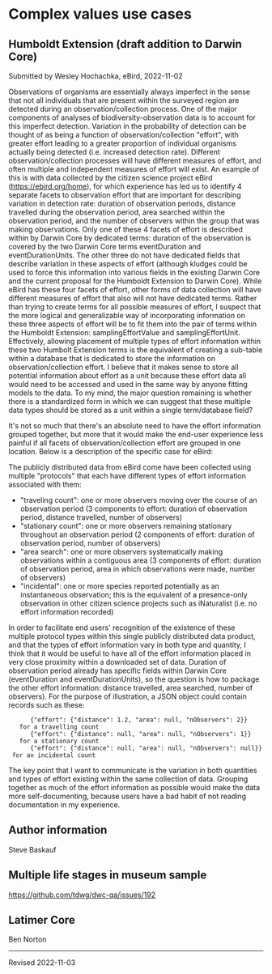# Complex values use cases

## Humboldt Extension (draft addition to Darwin Core)

Submitted by Wesley Hochachka, eBird, 2022-11-02

Observations of organisms are essentially always imperfect in the sense that not all individuals that are present within the surveyed region are detected during an observation/collection process.  One of the major components of analyses of biodiversity-observation data is to account for this imperfect detection.  Variation in the probability of detection can be thought of as being a function of observation/collection "effort", with greater effort leading to a greater proportion of individual organisms actually being detected (i.e. increased detection rate).  Different observation/collection processes will have different measures of effort, and often multiple and independent measures of effort will exist.  An example of this is with data collected by the citizen science project eBird (https://ebird.org/home), for which experience has led us to identify 4 separate facets to observation effort that are important for describing variation in detection rate: duration of observation periods, distance travelled during the observation period, area searched within the observation period, and the number of observers within the group that was making observations.  Only one of these 4 facets of effort is described within by Darwin Core by dedicated terms: duration of the observation is covered by the two Darwin Core terms eventDuration and eventDurationUnits.  The other three do not have dedicated fields that describe variation in these aspects of effort (although kludges could be used to force this information into various fields in the existing Darwin Core and the current proposal for the Humboldt Extension to Darwin Core).  While eBird has these four facets of effort, other forms of data collection will have different measures of effort that also will not have dedicated terms.  Rather than trying to create terms for all possible measures of effort, I suspect that the more logical and generalizable way of incorporating information on these three aspects of effort will be to fit them into the pair of terms within the Humboldt Extension: samplingEffortValue and samplingEffortUnit.  Effectively, allowing placement of multiple types of effort information within these two Humbolt Extension terms is the equivalent of creating a sub-table within a database that is dedicated to store the information on observation/collection effort.  I believe that it makes sense to store all potential information about effort as a unit because these effort data all would need to be accessed and used in the same way by anyone fitting models to the data.  To my mind, the major question remaining is whether there is a standardized form in which we can suggest that these multiple data types should be stored as a unit within a single term/database field?

It's not so much that there's an absolute need to have the effort information grouped together, but more that it would make the end-user experience less painful if all facets of observation/collection effort are grouped in one location.  Below is a description of the specific case for eBird:

The publicly distributed data from eBird come have been collected using multiple "protocols" that each have different types of effort information associated with them:
- "traveling count": one or more observers moving over the course of an observation period (3 components to effort: duration of observation period, distance travelled, number of observers)
- "stationary count": one or more observers remaining stationary throughout an observation period (2 components of effort: duration of observation period, number of observers)
- "area search": one or more observers systematically making observations within a contiguous area (3 components of effort: duration of observation period, area in which observations were made, number of observers)
- "incidental": one or more species reported potentially as an instantaneous observation; this is the equivalent of a presence-only observation in other citizen science projects such as iNaturalist (i.e. no effort information recorded)

In order to facilitate end users' recognition of the existence of these multiple protocol types within this single publicly distributed data product, and that the types of effort information vary in both type and quantity, I think that it would be useful to have all of the effort information placed in very close proximity within a downloaded set of data.  Duration of observation period already has specific fields within Darwin Core (eventDuration and eventDurationUnits), so the question is how to package the other effort information: distance travelled, area searched, number of observers).  For the purpose of illustration, a JSON object could contain records such as these:

```
      {"effort": {"distance": 1.2, "area": null, "nObservers": 2}}     for a travelling count
      {"effort": {"distance": null, "area": null, "nObservers": 1}}     for a stationary count
      {"effort": {"distance": null, "area": null, "nObservers": null}}  for an incidental count
```
   
The key point that I want to communicate is the variation in both quantities and types of effort existing within the same collection of data.  Grouping together as much of the effort information as possible would make the data more self-documenting, because users have a bad habit of not reading documentation in my experience.

## Author information

Steve Baskauf

## Multiple life stages in museum sample

https://github.com/tdwg/dwc-qa/issues/192

## Latimer Core

Ben Norton

----
Revised 2022-11-03
